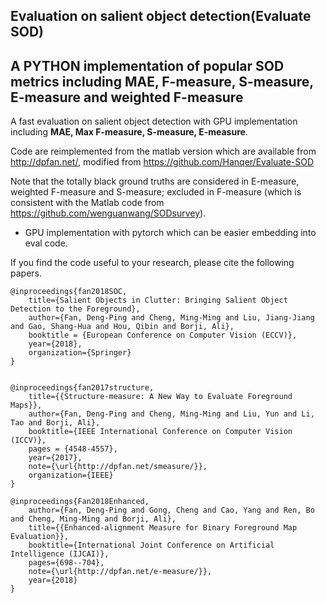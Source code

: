 ## Evaluation on salient object detection(Evaluate SOD)

A PYTHON implementation of popular SOD metrics including MAE, F-measure, S-measure, E-measure and weighted F-measure
---
A fast evaluation on salient object detection with GPU implementation including **MAE, Max F-measure, S-measure, E-measure**.

Code are reimplemented from the matlab version which are available from http://dpfan.net/, modified from https://github.com/Hanqer/Evaluate-SOD

Note that the totally black ground truths are considered in E-measure, weighted F-measure and S-measure; excluded in F-measure (which is consistent with the Matlab code from https://github.com/wenguanwang/SODsurvey).

* GPU implementation with pytorch which can be easier embedding into eval code.


If you find the code useful to your research, please cite the following papers.
```
@inproceedings{fan2018SOC,
	title={Salient Objects in Clutter: Bringing Salient Object Detection to the Foreground},
	author={Fan, Deng-Ping and Cheng, Ming-Ming and Liu, Jiang-Jiang and Gao, Shang-Hua and Hou, Qibin and Borji, Ali},
	booktitle = {European Conference on Computer Vision (ECCV)},
	year={2018},
	organization={Springer}
}


@inproceedings{fan2017structure,
	title={{Structure-measure: A New Way to Evaluate Foreground Maps}},
	author={Fan, Deng-Ping and Cheng, Ming-Ming and Liu, Yun and Li, Tao and Borji, Ali},
	booktitle={IEEE International Conference on Computer Vision (ICCV)},
	pages = {4548-4557},
	year={2017},
	note={\url{http://dpfan.net/smeasure/}},
	organization={IEEE}
}

@inproceedings{Fan2018Enhanced,
	author={Fan, Deng-Ping and Gong, Cheng and Cao, Yang and Ren, Bo and Cheng, Ming-Ming and Borji, Ali},
	title={{Enhanced-alignment Measure for Binary Foreground Map Evaluation}},
	booktitle={International Joint Conference on Artificial Intelligence (IJCAI)},
	pages={698--704},
	note={\url{http://dpfan.net/e-measure/}},
	year={2018}
}
```

